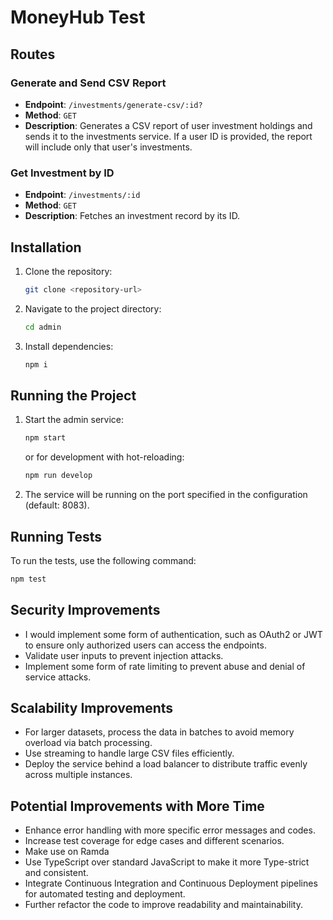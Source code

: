 # MoneyHub Test

## Routes

### Generate and Send CSV Report

- **Endpoint**: `/investments/generate-csv/:id?`
- **Method**: `GET`
- **Description**: Generates a CSV report of user investment holdings and sends it to the investments service. If a user ID is provided, the report will include only that user's investments.

### Get Investment by ID

- **Endpoint**: `/investments/:id`
- **Method**: `GET`
- **Description**: Fetches an investment record by its ID.

## Installation

1. Clone the repository:

   ```sh
   git clone <repository-url>
   ```

2. Navigate to the project directory:

   ```sh
   cd admin
   ```

3. Install dependencies:

   ```sh
   npm i
   ```

## Running the Project

1. Start the admin service:

   ```sh
   npm start
   ```

   or for development with hot-reloading:

   ```sh
   npm run develop
   ```

2. The service will be running on the port specified in the configuration (default: 8083).

## Running Tests

To run the tests, use the following command:

```sh
npm test
```

## Security Improvements

- I would implement some form of authentication, such as OAuth2 or JWT to ensure only authorized users can access the endpoints.
- Validate user inputs to prevent injection attacks.
- Implement some form of rate limiting to prevent abuse and denial of service attacks.

## Scalability Improvements

- For larger datasets, process the data in batches to avoid memory overload via batch processing.
- Use streaming to handle large CSV files efficiently.
- Deploy the service behind a load balancer to distribute traffic evenly across multiple instances.

## Potential Improvements with More Time

- Enhance error handling with more specific error messages and codes.
- Increase test coverage for edge cases and different scenarios.
- Make use on Ramda
- Use TypeScript over standard JavaScript to make it more Type-strict and consistent.
- Integrate Continuous Integration and Continuous Deployment pipelines for automated testing and deployment.
- Further refactor the code to improve readability and maintainability.
